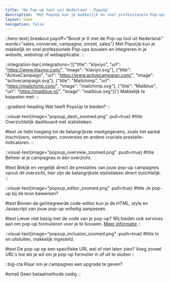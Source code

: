 ```yaml
---
title: 'De Pop-up tool uit Nederland - PopsUp'
description: 'Met PopsUp kun je makkelijk en snel professionele Pop-ups bouwen en integreren in je website, webshop of webapplicatie.'
layout: home
navigation: false
---
```


::hero-text{.breakout payoff="Boost je X met de Pop-up tool uit Nederland." words="sales, conversie, campagne, omzet, sales"}
Met PopsUp kun je makkelijk en snel professionele Pop-ups bouwen en integreren in je website, webshop of webapplicatie.
::

::integration-bar{:integrations='[{"title": "klaviyo", "url": "https://www.klaviyo.com/", "image": "klaviyo.svg"}, {"title": "ActiveCampaign", "url": "https://www.activecampaign.com/", "image": "activecampaign.svg"}, {"title": "Mailchimp", "url": "https://mailchimp.com/", "image": "mailchimp.svg"}, {"title": "Mailblue", "url": "https://mailblue.nl/", "image": "mailblue.svg"}]'}
Makkelijk te koppelen met:
::

::gradient-heading
Wat heeft PopsUp te bieden?
::

::visual-text{image="popsup_dash_zoomed.png" :pull=true}
#title
Overzichtelijk dashboard met statistieken.

#text
Je hebt toegang tot de belangrijkste meetgegevens, zoals het aantal inschrijvers, vertoningen, conversies en andere cruciale prestatie-indicatoren.
::

::visual-text{image="popsup_overview_zoomed.png" :push=true}
#title
Beheer al je campagnes in één overzicht.

#text
Bekijk en vergelijk direct de prestaties van jouw pop-up campagnes vanuit dit overzicht, hier zijn de belangrijkste statistieken direct inzichtelijk.
::

::visual-text{image="popsup_editor_zoomed.png" :pull=true}
#title
Je pop-up bij de bron bewerken?

#text
Binnen de geïntegreerde code-editor kun je de HTML, style en Javascript van jouw pop-up volledig aanpassen.

#text
Liever niet bezig met de code van je pop-up? Wij bieden ook services aan om pop-up formulieren voor je te bouwen. [Meer informatie](mailto:info@popsup.nl)
::

::visual-text{image="popsup_inclusion_zoomed.png" :push=true}
#title
In en uitsluiten, makkelijk ingesteld.

#text
De pop-up op een specifieke URL wel of niet laten zien? Voeg zoveel URL's toe als je wil om je pop-up formulier in of uit te sluiten
::

::big-cta
Klaar om je campagnes een upgrade te geven?

#small
Geen betaalmethode nodig
::
